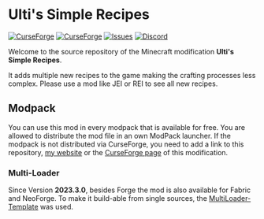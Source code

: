 # Ulti's Simple Recipes

[![CurseForge](https://cf.way2muchnoise.eu/full_798781_downloads.svg?badge_style=for_the_badge)](https://www.curseforge.com/minecraft/mc-mods/ultis-simple-recipes)
[![CurseForge](https://cf.way2muchnoise.eu/versions/798781.svg?badge_style=for_the_badge)](https://www.curseforge.com/minecraft/mc-mods/ultis-simple-recipes)
[![Issues](https://img.shields.io/github/issues/florian-berger/simple-recipes?logo=github&style=for-the-badge)](https://github.com/florian-berger/simple-recipes)
[![Discord](https://img.shields.io/discord/302523634075828226?label=Discord&logo=discord&style=for-the-badge)](https://ultgmng.de/discord)


Welcome to the source repository of the Minecraft modification **Ulti's Simple Recipes**.

It adds multiple new recipes to the game making the crafting processes less complex. Please use a mod like JEI or REI to see all new recipes.


## Modpack
You can use this mod in every modpack that is available for free. You are allowed to distribute the mod file in an own ModPack launcher.
If the modpack is not distributed via CurseForge, you need to add a link to this repository, [my website](https://berger-media.biz/downloads/12/minecraft/ultis-simple-recipes) or the [CurseForge page](https://www.curseforge.com/minecraft/mc-mods/ultis-simple-recipes) of this modification.


### Multi-Loader
Since Version **2023.3.0**, besides Forge the mod is also available for Fabric and NeoForge. To make it build-able from single sources, the  [MultiLoader-Template](https://github.com/jaredlll08/MultiLoader-Template/) was used.  